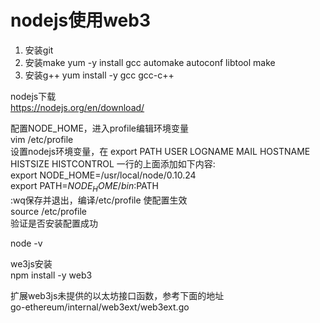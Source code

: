 # nodejs使用web3

1. 安装git
2. 安装make yum -y install gcc automake autoconf libtool make
3. 安装g++ yum install -y gcc gcc-c++


nodejs下载  
https://nodejs.org/en/download/

配置NODE_HOME，进入profile编辑环境变量  
vim /etc/profile  
设置nodejs环境变量，在 export PATH USER LOGNAME MAIL HOSTNAME HISTSIZE HISTCONTROL 一行的上面添加如下内容:  
export NODE_HOME=/usr/local/node/0.10.24  
export PATH=$NODE_HOME/bin:$PATH  
:wq保存并退出，编译/etc/profile 使配置生效  
source /etc/profile  
验证是否安装配置成功  

node -v

we3js安装  
npm install -y web3  

扩展web3js未提供的以太坊接口函数，参考下面的地址  
go-ethereum/internal/web3ext/web3ext.go
